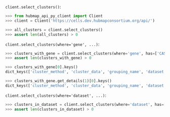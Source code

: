 `client.select_clusters()`:
```python
>>> from hubmap_api_py_client import Client
>>> client = Client('https://cells.dev.hubmapconsortium.org/api/')

>>> all_clusters = client.select_clusters()
>>> assert len(all_clusters) > 0

```

`client.select_clusters(where='gene', ...)`:
```python
>>> clusters_with_gene = client.select_clusters(where='gene', has=['CASTOR2'], genomic_modality='atac', p_value=0.05)
>>> assert len(clusters_with_gene) > 0

>>> clusters_with_gene[0].keys()
dict_keys(['cluster_method', 'cluster_data', 'grouping_name', 'dataset'])

>>> clusters_with_gene.get_details(1)[0].keys()
dict_keys(['cluster_method', 'cluster_data', 'grouping_name', 'dataset', 'values'])

```

`client.select_clusters(where='dataset', ...)`:
```python
>>> clusters_in_dataset = client.select_clusters(where='dataset', has=['d4493657cde29702c5ed73932da5317c'])
>>> assert len(clusters_in_dataset) > 0

```
